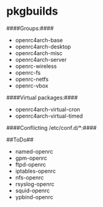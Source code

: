 pkgbuilds
=========

####Groups:####

* openrc4arch-base
* openrc4arch-desktop
* openrc4arch-misc
* openrc4arch-server
* openrc-wireless
* openrc-fs
* openrc-netfs
* openrc-vbox

####Virtual packages:####

* openrc4arch-virtual-cron
* openrc4arch-virtual-timed

####Conflicting /etc/conf.d/*:####

##ToDo##

* named-openrc
* gpm-openrc
* ftpd-openrc
* iptables-openrc
* nfs-openrc
* rsyslog-openrc
* squid-openrc
* ypbind-openrc
